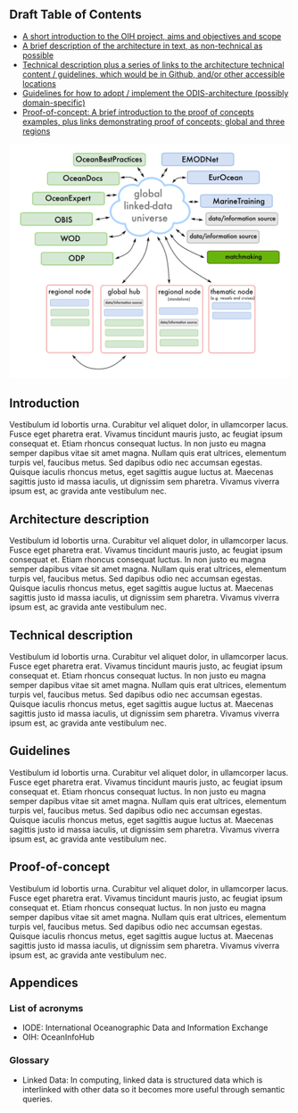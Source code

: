 ## Draft Table of Contents

- [A short introduction to the OIH project, aims and objectives and scope](#introduction)
- [A brief description of the architecture in text, as non-technical as possible](#architecture-description)
- [Technical description plus a series of links to the architecture technical content / guidelines, which would be in Github, and/or other accessible locations](#technical-description)
- [Guidelines for how to adopt / implement the ODIS-architecture (possibly domain-specific)](#guidelines)
- [Proof-of-concept: A brief introduction to the proof of concepts examples, plus links demonstrating proof of concepts; global and three regions](#proof-of-concept)

![oih](images/oih.png)

## Introduction

Vestibulum id lobortis urna. Curabitur vel aliquet dolor, in ullamcorper lacus. Fusce eget pharetra erat. Vivamus tincidunt mauris justo, ac feugiat ipsum consequat et. Etiam rhoncus consequat luctus. In non justo eu magna semper dapibus vitae sit amet magna. Nullam quis erat ultrices, elementum turpis vel, faucibus metus. Sed dapibus odio nec accumsan egestas. Quisque iaculis rhoncus metus, eget sagittis augue luctus at. Maecenas sagittis justo id massa iaculis, ut dignissim sem pharetra. Vivamus viverra ipsum est, ac gravida ante vestibulum nec.

## Architecture description

Vestibulum id lobortis urna. Curabitur vel aliquet dolor, in ullamcorper lacus. Fusce eget pharetra erat. Vivamus tincidunt mauris justo, ac feugiat ipsum consequat et. Etiam rhoncus consequat luctus. In non justo eu magna semper dapibus vitae sit amet magna. Nullam quis erat ultrices, elementum turpis vel, faucibus metus. Sed dapibus odio nec accumsan egestas. Quisque iaculis rhoncus metus, eget sagittis augue luctus at. Maecenas sagittis justo id massa iaculis, ut dignissim sem pharetra. Vivamus viverra ipsum est, ac gravida ante vestibulum nec.

## Technical description

Vestibulum id lobortis urna. Curabitur vel aliquet dolor, in ullamcorper lacus. Fusce eget pharetra erat. Vivamus tincidunt mauris justo, ac feugiat ipsum consequat et. Etiam rhoncus consequat luctus. In non justo eu magna semper dapibus vitae sit amet magna. Nullam quis erat ultrices, elementum turpis vel, faucibus metus. Sed dapibus odio nec accumsan egestas. Quisque iaculis rhoncus metus, eget sagittis augue luctus at. Maecenas sagittis justo id massa iaculis, ut dignissim sem pharetra. Vivamus viverra ipsum est, ac gravida ante vestibulum nec.

## Guidelines

Vestibulum id lobortis urna. Curabitur vel aliquet dolor, in ullamcorper lacus. Fusce eget pharetra erat. Vivamus tincidunt mauris justo, ac feugiat ipsum consequat et. Etiam rhoncus consequat luctus. In non justo eu magna semper dapibus vitae sit amet magna. Nullam quis erat ultrices, elementum turpis vel, faucibus metus. Sed dapibus odio nec accumsan egestas. Quisque iaculis rhoncus metus, eget sagittis augue luctus at. Maecenas sagittis justo id massa iaculis, ut dignissim sem pharetra. Vivamus viverra ipsum est, ac gravida ante vestibulum nec.

## Proof-of-concept

Vestibulum id lobortis urna. Curabitur vel aliquet dolor, in ullamcorper lacus. Fusce eget pharetra erat. Vivamus tincidunt mauris justo, ac feugiat ipsum consequat et. Etiam rhoncus consequat luctus. In non justo eu magna semper dapibus vitae sit amet magna. Nullam quis erat ultrices, elementum turpis vel, faucibus metus. Sed dapibus odio nec accumsan egestas. Quisque iaculis rhoncus metus, eget sagittis augue luctus at. Maecenas sagittis justo id massa iaculis, ut dignissim sem pharetra. Vivamus viverra ipsum est, ac gravida ante vestibulum nec.

## Appendices

### List of acronyms

- IODE: International Oceanographic Data and Information Exchange
- OIH: OceanInfoHub

### Glossary

- Linked Data: In computing, linked data is structured data which is interlinked with other data so it becomes more useful through semantic queries.